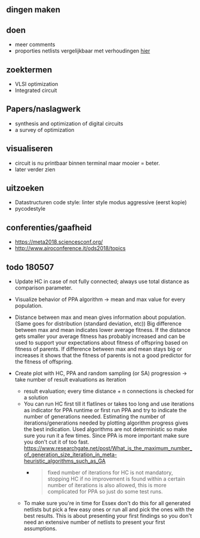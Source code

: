 

## dingen maken


## doen ##
- meer comments
- proporties netlists vergelijkbaar met verhoudingen [hier](http://heuristieken.nl/wiki/index.php?title=Chips_%26_Circuits)


## zoektermen ##
 - VLSI optimization
 - Integrated circuit

## Papers/naslagwerk ##
 - synthesis and optimization of digital circuits
 - a survey of optimization

## visualiseren
 - circuit is nu printbaar binnen terminal maar mooier = beter.
 - later verder zien

## uitzoeken ##
 - Datastructuren code style:
linter style modus aggressive (eerst kopie)
 -  pycodestyle


## conferenties/gaafheid
 - https://meta2018.sciencesconf.org/
 - http://www.airoconference.it/ods2018/topics



## todo 180507
- Update HC in case of not fully connected; always use total distance as comparison parameter.
- Visualize behavior of PPA algorithm -> mean and max value for every population.
- Distance between max and mean gives information about population. (Same goes for distribution (standard deviation, etc))
Big difference between max and mean indicates lower average fitness. If the distance gets smaller your average fitness has probably increased and can be used to support your expectations about fitness of offspring based on fitness of parents.
If difference between max and mean stays big or increases it shows that the fitness of parents is not a good predictor for the fitness of offspring.


- Create plot with HC, PPA and random sampling (or SA) progression -> take number of result evaluations as iteration
    - result evaluation; every time distance + n connections is checked for a solution
    - You can run HC first till it flatlines or takes too long and use iterations as indicator for PPA runtime or first run PPA and try to indicate the number of generations needed. Estimating the number of iterations/generations needed by plotting algorithm progress gives the best indication. Used algorithms are not deterministic so make sure you run it a few times. Since PPA is more important make sure you don't cut it of too fast.
    https://www.researchgate.net/post/What_is_the_maximum_number_of_generation_size_iteration_in_meta-heuristic_algorithms_such_as_GA
        - > fixed number of iterations for HC is not mandatory, stopping HC if no improvement is found within a certain number of iterations is also allowed, this is more complicated for PPA so just do some test runs.
    - To make sure you're in time for Essex don't do this for all generated netlists but pick a few easy ones or run all and pick the ones with the best results. This is about presenting your first findings so you don't need an extensive number of netlists to present your first assumptions.

